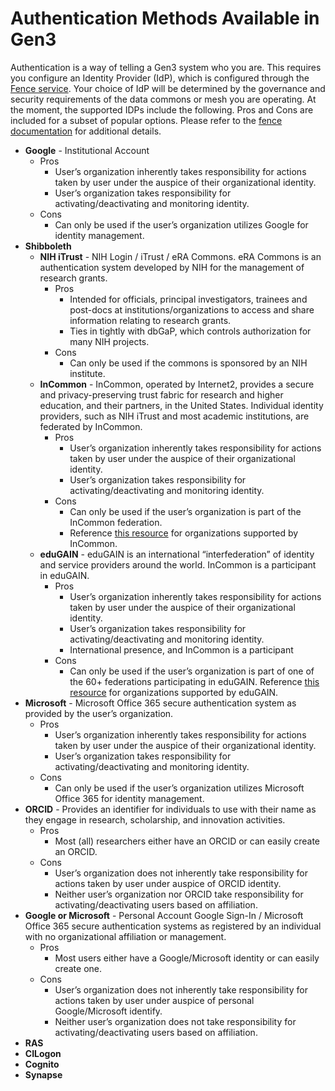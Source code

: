 # Authentication Methods Available in Gen3



Authentication is a way of telling a Gen3 system who you are. This requires you configure an Identity Provider (IdP), which is configured through the [Fence service](https://github.com/uc-cdis/fence). Your choice of IdP will be determined by the governance and security requirements of the data commons or mesh you are operating.  At the moment, the supported IDPs include the following. Pros and Cons are included for a subset of popular options.  Please refer to the [fence documentation](https://github.com/uc-cdis/fence) for additional details.

* **Google** - Institutional Account
    * Pros
        * User’s organization inherently takes responsibility for actions taken by user under the auspice of their organizational identity.
        * User’s organization takes responsibility for activating/deactivating and monitoring identity.
    * Cons
        * Can only be used if the user’s organization utilizes Google for identity management.
* **Shibboleth**
    * **NIH iTrust** - NIH Login / iTrust / eRA Commons. eRA Commons is an authentication system developed by NIH for the management of research grants.
        * Pros
            * Intended for officials, principal investigators, trainees and post-docs at institutions/organizations to access and share information relating to research grants.
            * Ties in tightly with dbGaP, which controls authorization for many NIH projects.
        * Cons
            * Can only be used if the commons is sponsored by an NIH institute.
    * **InCommon** - InCommon, operated by Internet2, provides a secure and privacy-preserving trust fabric for research and higher education, and their partners, in the United States. Individual identity providers, such as NIH iTrust and most academic institutions, are federated by InCommon.
        * Pros
            * User’s organization inherently takes responsibility for actions taken by user under the auspice of their organizational identity.
            * User’s organization takes responsibility for activating/deactivating and monitoring identity.
        * Cons
            * Can only be used if the user’s organization is part of the InCommon federation.
            * Reference [this resource](https://www.opensciencedatacloud.org/console/) for organizations supported by InCommon.
    * **eduGAIN** - eduGAIN is an international “interfederation” of identity and service providers around the world. InCommon is a participant in eduGAIN.
        * Pros
            * User’s organization inherently takes responsibility for actions taken by user under the auspice of their organizational identity.
            * User’s organization takes responsibility for activating/deactivating and monitoring identity.
            * International presence, and InCommon is a participant
        * Cons
            * Can only be used if the user’s organization is part of one of the 60+ federations participating in eduGAIN. Reference [this resource](https://edugain.org/participants/how-to-use-edugain/) for organizations supported by eduGAIN.
* **Microsoft** - Microsoft Office 365 secure authentication system as provided by the user’s organization.
    * Pros
        * User’s organization inherently takes responsibility for actions taken by user under the auspice of their organizational identity.
        * User’s organization takes responsibility for activating/deactivating and monitoring identity.
    * Cons
        * Can only be used if the user’s organization utilizes Microsoft Office 365 for identity management.
* **ORCID** - Provides an identifier for individuals to use with their name as they engage in research, scholarship, and innovation activities.
    * Pros
        * Most (all) researchers either have an ORCID or can easily create an ORCID.
    * Cons
        * User’s organization does not inherently take responsibility for actions taken by user under auspice of ORCID identity.
        * Neither user’s organization nor ORCID take responsibility for activating/deactivating users based on affiliation.
* **Google or Microsoft** - Personal Account
Google Sign-In / Microsoft Office 365 secure authentication systems as registered by an individual with no organizational affiliation or management.
    * Pros
        * Most users either have a Google/Microsoft identity or can easily create one.
    * Cons
        * User’s organization does not inherently take responsibility for actions taken by user under auspice of personal Google/Microsoft identify.
        * Neither user’s organization does not take responsibility for activating/deactivating users based on affiliation.
* **RAS**
* **CILogon**
* **Cognito**
* **Synapse**
